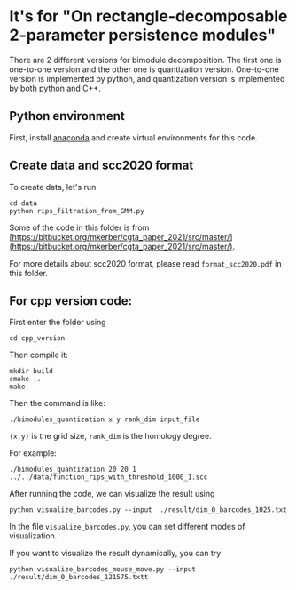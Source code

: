 # It's for "On rectangle-decomposable 2-parameter persistence modules"

There are 2 different versions for bimodule decomposition. The first one is one-to-one version and the other one is quantization version. One-to-one version is implemented by python, and quantization version is implemented by both python and C++.

## Python environment
First, install [anaconda](https://docs.anaconda.com/anaconda/user-guide/getting-started/) and create virtual environments for this code. 

## Create data and scc2020 format
To create data, let's run
```
cd data
python rips_filtration_from_GMM.py 
```
Some of the code in this folder is from [https://bitbucket.org/mkerber/cgta_paper_2021/src/master/](https://bitbucket.org/mkerber/cgta_paper_2021/src/master/).

For more details about scc2020 format, please read `format_scc2020.pdf` in this folder.


## For cpp version code:  
First enter the folder using 
```
cd cpp_version
```
Then compile it:
```
mkdir build
cmake ..
make
```

Then the command is like:  
```
./bimodules_quantization x y rank_dim input_file  
```
`(x,y)` is the grid size, `rank_dim` is the homology degree.

For example: 
```
./bimodules_quantization 20 20 1 ../../data/function_rips_with_threshold_1000_1.scc
```

After running the code, we can visualize the result using
```
python visualize_barcodes.py --input  ./result/dim_0_barcodes_1025.txt
```
In the file `visualize_barcodes.py`, you can set different modes of visualization.

If you want to visualize the result dynamically, you can try
```
python visualize_barcodes_mouse_move.py --input ./result/dim_0_barcodes_121575.txtt
```



